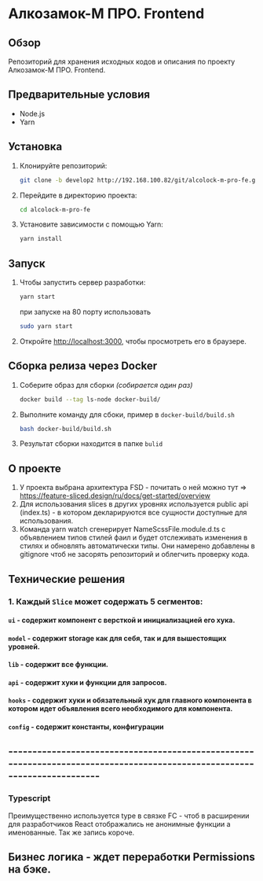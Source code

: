 # Алкозамок-М ПРО. Frontend

## Обзор

Репозиторий для хранения исходных кодов и описания по проекту Алкозамок-М ПРО. Frontend.

## Предварительные условия

- Node.js
- Yarn

## Установка

1. Клонируйте репозиторий:
   ```bash
   git clone -b develop2 http://192.168.100.82/git/alcolock-m-pro-fe.git
   ```
2. Перейдите в директорию проекта:

   ```bash
   cd alcolock-m-pro-fe
   ```

3. Установите зависимости с помощью Yarn:
   ```bash
   yarn install
   ```

## Запуск

1. Чтобы запустить сервер разработки:

   ```bash
   yarn start
   ```

   при запуске на 80 порту использовать
      ```bash
   sudo yarn start
   ```

2. Откройте [http://localhost:3000](http://localhost:3000), чтобы просмотреть его в браузере.

## Сборка релиза через Docker

1. Соберите образ для сборки _(собирается один раз)_
   ```bash
   docker build --tag ls-node docker-build/
   ```
2. Выполните команду для сбоки, пример в `docker-build/build.sh`
   ```bash
   bash docker-build/build.sh
   ```
3. Результат сборки находится в папке `bulid`

## О проекте

1. У проекта выбрана архитектура FSD - почитать о ней можно тут => https://feature-sliced.design/ru/docs/get-started/overview
2. Для использования slices в других уровнях используется public api (index.ts) - в котором декларируются все сущности доступные для
   использования.
3. Команда yarn watch сгенерирует NameScssFile.module.d.ts с объявлением типов стилей фаил и будет отслеживать изменения в стилях и обновлять автоматически типы. Они намерено добавлены в gitignore чтоб не засорять репозиторий и облегчить проверку кода.

## Технические решения

### 1. Каждый `Slice` может содержать 5 сегментов:

#### `ui` - содержит компонент с версткой и инициализацией его хука.

#### `model` - содержит storage как для себя, так и для вышестоящих уровней.

#### `lib` - содержит все функции.

#### `api` - содержит хуки и функции для запросов.

#### `hooks` - содержит хуки и обязательный хук для главного компонента в котором идет объявления всего необходимого для компонента.

#### `config` - содержит константы, конфигурации

## -------------------------------------------------------------------------------------------------------------------------

### Typescript

Преимущественно используется type в связке FC<Type> - чтоб в расширении для разработчиков React отображались не анонимные функции а именованные. Так же запись короче.

## Бизнес логика - ждет переработки Permissions на бэке.
